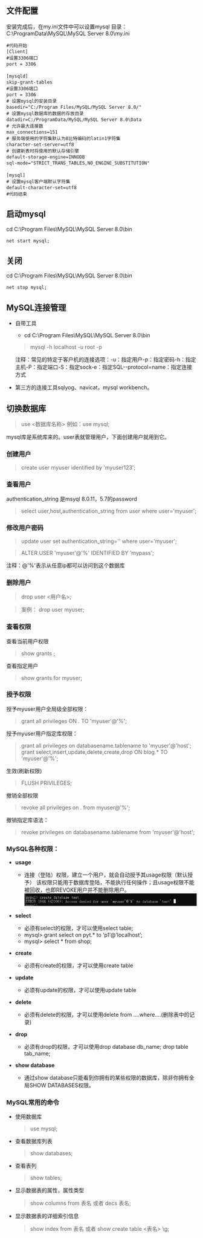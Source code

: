 ## 文件配置

安装完成后，在my.ini文件中可以设置mysql
目录：C:\ProgramData\MySQL\MySQL Server 8.0\my.ini

```
#代码开始
[Client]
#设置3306端口
port = 3306
 
[mysqld]
skip-grant-tables
#设置3306端口
port = 3306
# 设置mysql的安装目录
basedir="C:/Program Files/MySQL/MySQL Server 8.0/"
# 设置mysql数据库的数据的存放目录
datadir=C:/ProgramData/MySQL/MySQL Server 8.0\Data
# 允许最大连接数
max_connections=151
# 服务端使用的字符集默认为8比特编码的latin1字符集
character-set-server=utf8
# 创建新表时将使用的默认存储引擎
default-storage-engine=INNODB
sql-mode="STRICT_TRANS_TABLES,NO_ENGINE_SUBSTITUTION"
 
[mysql]
# 设置mysql客户端默认字符集
default-character-set=utf8
#代码结束
```

## 启动mysql
cd C:\Program Files\MySQL\MySQL Server 8.0\bin
```
net start mysql;
```
##  关闭 
cd C:\Program Files\MySQL\MySQL Server 8.0\bin
```
net stop mysql;
```
## MySQL连接管理
- 自带工具
  - cd C:\Program Files\MySQL\MySQL Server 8.0\bin
  > mysql -h localhost -u root -p

  注释：常见的特定于客户机的连接选项：-u：指定用户-p：指定密码-h：指定主机-P：指定端口-S：指定sock-e：指定SQL--protocol=name：指定连接方式

- 第三方的连接工具sqlyog、navicat，mysql workbench。

## 切换数据库
> use <数据库名称>
> 例如：use mysql;

mysql库是系统库来的。user表就管理用户，下面创建用户就用到它。
### 创建用户
> create user myuser identified by 'myuser123';


### 查看用户
authentication_string 是msyql 8.0.11，5.7的password
> select user,host,authentication_string from user where user='myuser';

### 修改用户密码
>update user set authentication_string='' where user='myuser';

>ALTER USER 'myuser'@'%' IDENTIFIED BY 'mypass';

注释：@'%'表示从任意ip都可以访问到这个数据库

### 删除用户
>drop user <用户名>;

>案例： drop user myuser;

### 查看权限
查看当前用户权限
> show grants ;

查看指定用户
> show grants for myuser;

### 授予权限
 授予myuser用户全局级全部权限：

> grant all privileges ON *.* TO 'myuser'@'%';

授予myuser用户指定库权限：
>grant all privileges on databasename.tablename to 'myuser'@'host';
> grant select,insert,update,delete,create,drop ON blog.* TO 'myuser'@'%';


生效(刷新权限)

>FLUSH PRIVILEGES;

撤销全部权限
>revoke all privileges on *.* from myuser@'%';

撤销指定库语法：
>revoke privileges on databasename.tablename from 'myuser'@'host';

### MySQL各种权限：

- **usage**

  - 连接（登陆）权限，建立一个用户，就会自动授予其usage权限（默认授予）
该权限只能用于数据库登陆，不能执行任何操作；且usage权限不能被回收，也即REVOKE用户并不能删除用户。
<a data-fancybox title="p" href="./assets/create_database.png">![p](./assets/create_database.png)</a>

- **select**
    - 必须有select的权限，才可以使用select table;
    - mysql> grant select on pyt.* to ‘p1′@’localhost’;
    - mysql> select * from shop;

- **create**
  - 必须有create的权限，才可以使用create table

- **update**
  - 必须有update的权限，才可以使用update table

- **delete**
  - 必须有delete的权限，才可以使用delete from ….where….(删除表中的记录)

- **drop**
  - 必须有drop的权限，才可以使用drop database db_name; drop table tab_name;

- **show database**
  - 通过show database只能看到你拥有的某些权限的数据库，除非你拥有全局SHOW DATABASES权限。


### MySQL常用的命令

- 使用数据库
    > use mysql;
- 查看数据库列表
    > show databases;
- 查看表列
    >show tables;
- 显示数据表的属性，属性类型
    > show columns from 表名
    >或者 decs 表名;
- 显示数据表的详细索引信息
    > show index from 表名
    >或者 show create table <表名> \g;
